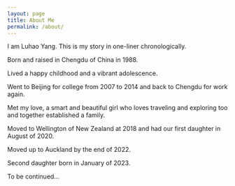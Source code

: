 ```yaml
---
layout: page
title: About Me
permalink: /about/
---
```


I am Luhao Yang. This is my story in one-liner chronologically.

Born and raised in Chengdu of China in 1988.

Lived a happy childhood and a vibrant adolescence.

Went to Beijing for college from 2007 to 2014 and back to Chengdu for work again.

Met my love, a smart and beautiful girl who loves traveling and exploring too and together established a family.

Moved to Wellington of New Zealand at 2018 and had our first daughter in August of 2020.

Moved up to Auckland by the end of 2022.

Second daughter born in January of 2023.

To be continued...
